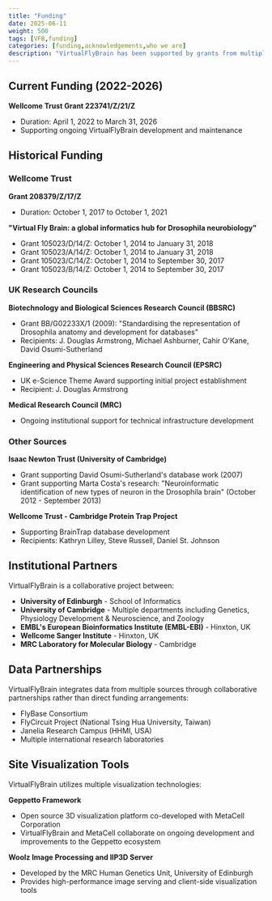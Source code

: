 ```yaml
---
title: "Funding"
date: 2025-06-11
weight: 500
tags: [VFB,funding]
categories: [funding,acknowledgements,who we are]
description: "VirtualFlyBrain has been supported by grants from multiple UK research councils and charitable foundations since 2009."
---
```

## Current Funding (2022-2026)

**Wellcome Trust Grant 223741/Z/21/Z**
- Duration: April 1, 2022 to March 31, 2026
- Supporting ongoing VirtualFlyBrain development and maintenance

## Historical Funding

### Wellcome Trust

**Grant 208379/Z/17/Z**
- Duration: October 1, 2017 to October 1, 2021

**"Virtual Fly Brain: a global informatics hub for Drosophila neurobiology"**
- Grant 105023/D/14/Z: October 1, 2014 to January 31, 2018
- Grant 105023/A/14/Z: October 1, 2014 to January 31, 2018  
- Grant 105023/C/14/Z: October 1, 2014 to September 30, 2017
- Grant 105023/B/14/Z: October 1, 2014 to September 30, 2017

### UK Research Councils

**Biotechnology and Biological Sciences Research Council (BBSRC)**
- Grant BB/G02233X/1 (2009): "Standardising the representation of Drosophila anatomy and development for databases"
- Recipients: J. Douglas Armstrong, Michael Ashburner, Cahir O'Kane, David Osumi-Sutherland

**Engineering and Physical Sciences Research Council (EPSRC)**
- UK e-Science Theme Award supporting initial project establishment
- Recipient: J. Douglas Armstrong

**Medical Research Council (MRC)**
- Ongoing institutional support for technical infrastructure development

### Other Sources

**Isaac Newton Trust (University of Cambridge)**
- Grant supporting David Osumi-Sutherland's database work (2007)
- Grant supporting Marta Costa's research: "Neuroinformatic identification of new types of neuron in the Drosophila brain" (October 2012 - September 2013)

**Wellcome Trust - Cambridge Protein Trap Project**
- Supporting BrainTrap database development
- Recipients: Kathryn Lilley, Steve Russell, Daniel St. Johnson

## Institutional Partners

VirtualFlyBrain is a collaborative project between:

- **University of Edinburgh** - School of Informatics
- **University of Cambridge** - Multiple departments including Genetics, Physiology Development & Neuroscience, and Zoology
- **EMBL's European Bioinformatics Institute (EMBL-EBI)** - Hinxton, UK
- **Wellcome Sanger Institute** - Hinxton, UK
- **MRC Laboratory for Molecular Biology** - Cambridge

## Data Partnerships

VirtualFlyBrain integrates data from multiple sources through collaborative partnerships rather than direct funding arrangements:

- FlyBase Consortium
- FlyCircuit Project (National Tsing Hua University, Taiwan)
- Janelia Research Campus (HHMI, USA)
- Multiple international research laboratories

## Site Visualization Tools

VirtualFlyBrain utilizes multiple visualization technologies:

**Geppetto Framework**
- Open source 3D visualization platform co-developed with MetaCell Corporation
- VirtualFlyBrain and MetaCell collaborate on ongoing development and improvements to the Geppetto ecosystem

**Woolz Image Processing and IIP3D Server**
- Developed by the MRC Human Genetics Unit, University of Edinburgh
- Provides high-performance image serving and client-side visualization tools
